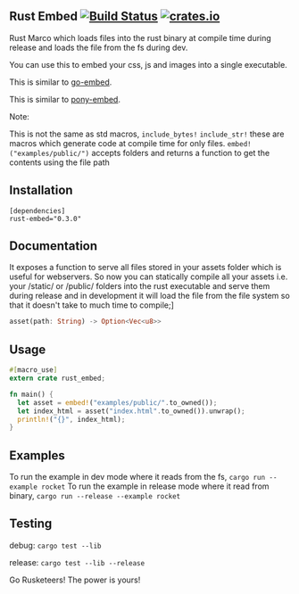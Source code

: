 ## Rust Embed [![Build Status](https://travis-ci.org/pyros2097/rust-embed.svg?branch=master)](https://travis-ci.org/pyros2097/rust-embed) [![crates.io](http://meritbadge.herokuapp.com/rust-embed)](https://crates.io/crates/rust-embed)
Rust Marco which loads files into the rust binary at compile time during release and loads the file from the fs during dev.

You can use this to embed your css, js and images into a single executable.

This is similar to [go-embed](https://github.com/pyros2097/go-embed).

This is similar to [pony-embed](https://github.com/pyros2097/pony-embed).

Note:
 
This is not the same as std macros,
`include_bytes!`
`include_str!`
these are macros which generate code at compile time for only files.
`embed!("examples/public/")` accepts folders and returns a function to get the contents using the file path

## Installation

```
[dependencies]
rust-embed="0.3.0"
```

## Documentation
It exposes a function to serve all files stored in your assets folder which is useful for webservers. So now you can statically compile all your assets i.e. your /static/ or /public/ folders into the rust executable and serve them during release and in development it will load the file from the file
system so that it doesn't take to much time to compile;]

```rust
asset(path: String) -> Option<Vec<u8>>
```

## Usage
```rust
#[macro_use]
extern crate rust_embed;

fn main() {
  let asset = embed!("examples/public/".to_owned());
  let index_html = asset("index.html".to_owned()).unwrap();
  println!("{}", index_html);
}
```

## Examples
To run the example in dev mode where it reads from the fs,
`cargo run --example rocket`
To run the example in release mode where it read from binary,
`cargo run --release --example rocket`
## Testing
debug: `cargo test --lib`

release: `cargo test --lib --release`

Go Rusketeers!
The power is yours!
